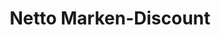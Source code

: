 ---
title: "Netto Marken-Discount"
url: /lichtenfels/netto-marken-discount-friedrich-ebert-strasse/
shop: Supermarkt
---